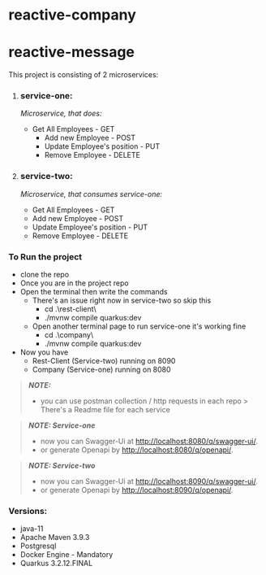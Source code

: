 # reactive-company
# reactive-message

This project is consisting of 2 microservices:

1. ### **service-one**:

    _Microservice, that does:_
    * Get All Employees - GET
      * Add new Employee - POST
      * Update Employee's position - PUT
      * Remove Employee - DELETE

2. ### **service-two**:
   _Microservice, that consumes service-one:_
     * Get All Employees - GET
     * Add new Employee - POST
     * Update Employee's position - PUT
     * Remove Employee - DELETE

### To Run the project
* clone the repo
* Once you are in the project repo
* Open the terminal then write the commands
  * There's an issue right now in service-two so skip this
      * cd .\rest-client\
      * ./mvnw compile quarkus:dev
  * Open another terminal page to run service-one it's working fine
    * cd .\company\
    * ./mvnw compile quarkus:dev
* Now you have
    * Rest-Client (Service-two) running on 8090
    * Company (Service-one) running on 8080

> **_NOTE:_**
> * you can use postman collection / http requests in each repo
    > There's a Readme file for each service

> **_NOTE: Service-one_**
> * now you can Swagger-Ui at <http://localhost:8080/q/swagger-ui/>.
> * or generate Openapi by <http://localhost:8080/q/openapi/>.


> **_NOTE: Service-two_**
> * now you can Swagger-Ui at <http://localhost:8090/q/swagger-ui/>.
> * or generate Openapi by <http://localhost:8090/q/openapi/>.


### Versions:
* java-11
* Apache Maven 3.9.3
* Postgresql
* Docker Engine - Mandatory
* Quarkus 3.2.12.FINAL
